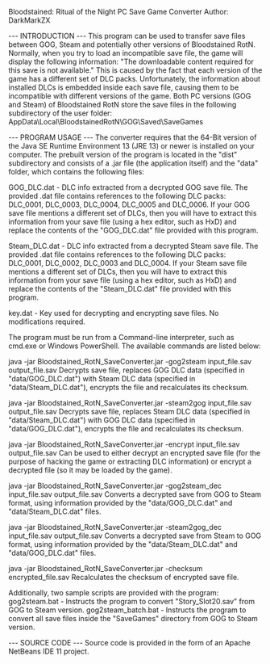 Bloodstained: Ritual of the Night PC Save Game Converter
Author: DarkMarkZX

--- INTRODUCTION ---
This program can be used to transfer save files between GOG, Steam and potentially other versions
of Bloodstained RotN. Normally, when you try to load an incompatible save file, the game will
display the following information:
  "The downloadable content required for this save is not available."
This is caused by the fact that each version of the game has a different set of DLC packs.
Unfortunately, the information about installed DLCs is embedded inside each save file, causing them
to be incompatible with different versions of the game.
Both PC versions (GOG and Steam) of Bloodstained RotN store the save files in the following
subdirectory of the user folder:
  AppData\Local\BloodstainedRotN\GOG\Saved\SaveGames

--- PROGRAM USAGE ---
The converter requires that the 64-Bit version of the Java SE Runtime Environment 13 (JRE 13)
or newer is installed on your computer. The prebuilt version of the program is located in the
"dist" subdirectory and consists of a .jar file (the application itself) and the "data" folder,
which contains the following files:

  GOG_DLC.dat	-	DLC info extracted from a decrypted GOG save file. The provided .dat file
					contains references to the following DLC packs: DLC_0001, DLC_0003, DLC_0004,
					DLC_0005 and DLC_0006. If your GOG save file mentions a different set of DLCs,
					then you will have to extract this information from your save file (using a hex
					editor, such as HxD) and replace the contents of the "GOG_DLC.dat" file
					provided with this program.
					
  Steam_DLC.dat	-	DLC info extracted from a decrypted Steam save file. The provided .dat file
					contains references to the following DLC packs: DLC_0001, DLC_0002, DLC_0003
					and DLC_0004. If your Steam save file mentions a different set of DLCs, then
					you will have to extract this information from your save file (using a hex
					editor, such as HxD) and replace the contents of the "Steam_DLC.dat" file
					provided with this program.
					
  key.dat		-	Key used for decrypting and encrypting save files. No modifications required.

The program must be run from a Command-line interpreter, such as cmd.exe or Windows PowerShell.
The available commands are listed below:

  java -jar Bloodstained_RotN_SaveConverter.jar -gog2steam input_file.sav output_file.sav
    Decrypts save file, replaces GOG DLC data (specified in "data/GOG_DLC.dat") with Steam DLC data
	(specified in "data/Steam_DLC.dat"), encrypts the file and recalculates its checksum.

  java -jar Bloodstained_RotN_SaveConverter.jar -steam2gog input_file.sav output_file.sav
    Decrypts save file, replaces Steam DLC data (specified in "data/Steam_DLC.dat") with GOG DLC
	data (specified in "data/GOG_DLC.dat"), encrypts the file and recalculates its checksum.

  java -jar Bloodstained_RotN_SaveConverter.jar -encrypt input_file.sav output_file.sav
    Can be used to either decrypt an encrypted save file (for the purpose of hacking the game or
	extracting DLC information) or encrypt a decrypted file (so it may be loaded by the game).

  java -jar Bloodstained_RotN_SaveConverter.jar -gog2steam_dec input_file.sav output_file.sav
    Converts a decrypted save from GOG to Steam format, using information provided by the
	"data/GOG_DLC.dat" and "data/Steam_DLC.dat" files.

  java -jar Bloodstained_RotN_SaveConverter.jar -steam2gog_dec input_file.sav output_file.sav
    Converts a decrypted save from Steam to GOG format, using information provided by the
	"data/Steam_DLC.dat" and "data/GOG_DLC.dat" files.

  java -jar Bloodstained_RotN_SaveConverter.jar -checksum encrypted_file.sav
    Recalculates the checksum of encrypted save file.

Additionally, two sample scripts are provided with the program:
  gog2steam.bat			-	Instructs the program to convert "Story_Slot20.sav" from GOG to Steam
							version.
  gog2steam_batch.bat	-	Instructs the program to convert all save files inside the "SaveGames"
							directory from GOG to Steam version.

--- SOURCE CODE ---
Source code is provided in the form of an Apache NetBeans IDE 11 project.
